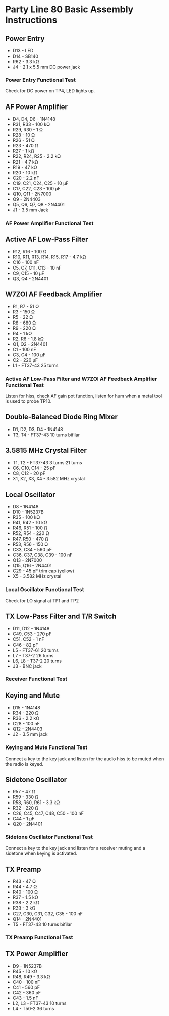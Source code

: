 # Party Line 80 Basic Assembly Instructions

## Power Entry
* D13 - LED
* D14 - SB140
* R62 - 3.3 kΩ
* J4 - 2.1 x 5.5 mm DC power jack

### Power Entry Functional Test
Check for DC power on TP4, LED lights up.

## AF Power Amplifier
* D4, D4, D6 - 1N4148
* R31, R33 - 100 kΩ
* R29, R30 - 1 Ω
* R28 - 10 Ω
* R26 - 51 Ω
* R23 - 470 Ω
* R27 - 1 kΩ 
* R22, R24, R25 - 2.2 kΩ
* R21 - 4.7 kΩ
* R19 - 47 kΩ
* R20 - 10 kΩ
* C20 - 2.2 nF
* C19, C21, C24, C25 - 10 μF
* C17, C22, C23 - 100 μF
* Q10, Q11 - 2N7000
* Q9 - 2N4403
* Q5, Q6, Q7, Q8 - 2N4401
* J1 - 3.5 mm Jack

### AF Power Amplifier Functional Test

## Active AF Low-Pass Filter
* R12, R16 - 100 Ω
* R10, R11, R13, R14, R15, R17 - 4.7 kΩ
* C16 - 100 nF
* C5, C7, C11, C13 - 10 nF
* C9, C15 - 10 μF
* Q3, Q4 - 2N4401

## W7ZOI AF Feedback Amplifier
* R1, R7 - 51 Ω
* R3 - 150 Ω
* R5 - 22 Ω
* R8 - 680 Ω
* R9 - 220 Ω
* R4 - 1 kΩ
* R2, R6 - 1.8 kΩ
* Q1, Q2 - 2N4401
* C1 - 100 nF
* C3, C4 - 100 μF
* C2 - 220 μF
* L1 - FT37-43 25 turns

### Active AF Low-Pass Filter and W7ZOI AF Feedback Amplifier Functional Test
Listen for hiss, check AF gain pot function, listen for hum when a metal tool is used to probe TP10.

## Double-Balanced Diode Ring Mixer
* D1, D2, D3, D4 - 1N4148
* T3, T4 - FT37-43 10 turns bifilar

## 3.5815 MHz Crystal Filter
* T1, T2 - FT37-43 3 turns:21 turns
* C6, C10, C14 - 25 pF
* C8, C12 - 20 pF
* X1, X2, X3, X4 - 3.582 MHz crystal

## Local Oscillator
* D8 - 1N4148
* D10 - 1N5237B
* R35 - 100 kΩ
* R41, R42 - 10 kΩ
* R46, R51 - 100 Ω
* R52, R54 - 220 Ω
* R47, R50 - 470 Ω
* R53, R56 - 150 Ω
* C33, C34 - 560 pF
* C36, C37, C38, C39 - 100 nF
* Q13 - 2N7000
* Q15, Q16 - 2N4401
* C29 - 45 pF trim cap (yellow)
* X5 - 3.582 MHz crystal

### Local Oscillator Functional Test
Check for LO signal at TP1 and TP2

## TX Low-Pass Filter and T/R Switch
* D11, D12 - 1N4148
* C49, C53 - 270 pF
* C51, C52 - 1 nF
* C46 - 82 pF
* L5 - FT37-61 20 turns
* L7 - T37-2 26 turns
* L6, L8 - T37-2 20 turns
* J3 - BNC jack

### Receiver Functional Test

## Keying and Mute
* D15 - 1N4148
* R34 - 220 Ω
* R36 - 2.2 kΩ
* C28 - 100 nF
* Q12 - 2N4403
* J2 - 3.5 mm jack

### Keying and Mute Functional Test
Connect a key to the key jack and listen for the audio hiss to be muted when the radio is keyed.

## Sidetone Oscillator
* R57 - 47 Ω
* R59 - 330 Ω
* R58, R60, R61 - 3.3 kΩ
* R32 - 220 Ω
* C26, C45, C47, C48, C50 - 100 nF
* C44 - 1 μF
* Q20 - 2N4401

### Sidetone Oscillator Functional Test
Connect a key to the key jack and listen for a receiver muting and a sidetone when keying is activated.

## TX Preamp
* R43 - 47 Ω
* R44 - 4.7 Ω
* R40 - 100 Ω
* R37 - 1.5 kΩ
* R38 - 2.2 kΩ
* R39 - 3 kΩ
* C27, C30, C31, C32, C35 - 100 nF
* Q14 - 2N4401
* T5 - FT37-43 10 turns bifilar

### TX Preamp Functional Test

## TX Power Amplifier
* D9 - 1N5237B
* R45 - 10 kΩ
* R48, R49 - 3.3 kΩ
* C40 - 100 nF
* C41 - 560 pF
* C42 - 360 pF
* C43 - 1.5 nF
* L2, L3 - FT37-43 10 turns
* L4 - T50-2 36 turns
